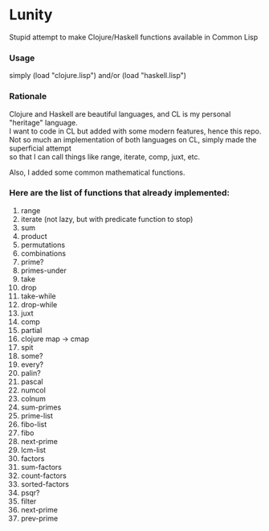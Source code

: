 Lunity
======

Stupid attempt to make Clojure/Haskell functions available in Common Lisp

### Usage

simply (load "clojure.lisp") and/or (load "haskell.lisp")

### Rationale

Clojure and Haskell are beautiful languages, and CL is my personal "heritage" language.  
I want to code in CL but added with some modern features, hence this repo.  
Not so much an implementation of both languages on CL, simply made the superficial attempt  
so that I can call things like range, iterate, comp, juxt, etc.

Also, I added some common mathematical functions.

### Here are the list of functions that already implemented:

1. range
2. iterate (not lazy, but with predicate function to stop)
3. sum
4. product
5. permutations
6. combinations
7. prime?
8. primes-under
9. take
10. drop
11. take-while
12. drop-while
13. juxt
14. comp
15. partial
16. clojure map -> cmap
17. spit
18. some?
19. every?
20. palin?
21. pascal
22. numcol
23. colnum
24. sum-primes
25. prime-list
26. fibo-list
27. fibo
28. next-prime
29. lcm-list
30. factors
31. sum-factors
32. count-factors
33. sorted-factors
34. psqr?
35. filter
36. next-prime
37. prev-prime
